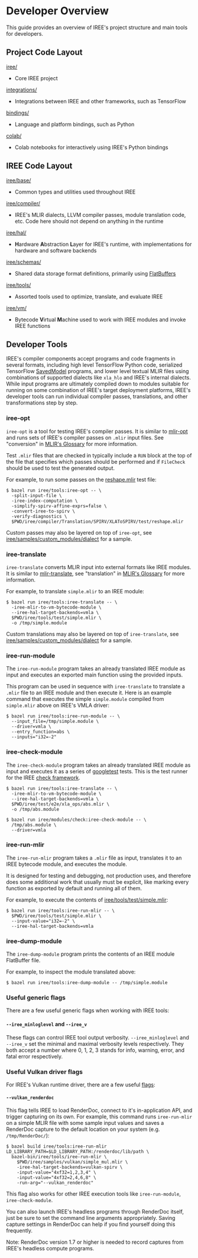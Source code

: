# Developer Overview

This guide provides an overview of IREE's project structure and main tools for
developers.

## Project Code Layout

[iree/](https://github.com/google/iree/blob/master/iree/)

*   Core IREE project

[integrations/](https://github.com/google/iree/blob/master/integrations/)

*   Integrations between IREE and other frameworks, such as TensorFlow

[bindings/](https://github.com/google/iree/blob/master/bindings/)

*   Language and platform bindings, such as Python

[colab/](https://github.com/google/iree/blob/master/colab/)

*   Colab notebooks for interactively using IREE's Python bindings

## IREE Code Layout

[iree/base/](https://github.com/google/iree/blob/master/iree/base/)

*   Common types and utilities used throughout IREE

[iree/compiler/](https://github.com/google/iree/blob/master/iree/compiler/)

*   IREE's MLIR dialects, LLVM compiler passes, module translation code, etc.
    Code here should not depend on anything in the runtime

[iree/hal/](https://github.com/google/iree/blob/master/iree/hal/)

*   **H**ardware **A**bstraction **L**ayer for IREE's runtime, with
    implementations for hardware and software backends

[iree/schemas/](https://github.com/google/iree/blob/master/iree/schemas/)

*   Shared data storage format definitions, primarily using
    [FlatBuffers](https://google.github.io/flatbuffers/)

[iree/tools/](https://github.com/google/iree/blob/master/iree/tools/)

*   Assorted tools used to optimize, translate, and evaluate IREE

[iree/vm/](https://github.com/google/iree/blob/master/iree/vm/)

*   Bytecode **V**irtual **M**achine used to work with IREE modules and invoke
    IREE functions

## Developer Tools

IREE's compiler components accept programs and code fragments in several
formats, including high level TensorFlow Python code, serialized TensorFlow
[SavedModel](https://www.tensorflow.org/guide/saved_model) programs, and lower
level textual MLIR files using combinations of supported dialects like `xla_hlo`
and IREE's internal dialects. While input programs are ultimately compiled down
to modules suitable for running on some combination of IREE's target deployment
platforms, IREE's developer tools can run individual compiler passes,
translations, and other transformations step by step.

### iree-opt

`iree-opt` is a tool for testing IREE's compiler passes. It is similar to
[mlir-opt](https://github.com/llvm/llvm_project/tree/master/mlir/tools/mlir-opt)
and runs sets of IREE's compiler passes on `.mlir` input files. See "conversion"
in [MLIR's Glossary](https://mlir.llvm.org/getting_started/Glossary/#conversion)
for more information.

Test `.mlir` files that are checked in typically include a `RUN` block at the
top of the file that specifies which passes should be performed and if
`FileCheck` should be used to test the generated output.

For example, to run some passes on the
[reshape.mlir](https://github.com/google/iree/blob/master/iree/compiler/Translation/SPIRV/XLAToSPIRV/test/reshape.mlir)
test file:

```shell
$ bazel run iree/tools:iree-opt -- \
  -split-input-file \
  -iree-index-computation \
  -simplify-spirv-affine-exprs=false \
  -convert-iree-to-spirv \
  -verify-diagnostics \
  $PWD/iree/compiler/Translation/SPIRV/XLAToSPIRV/test/reshape.mlir
```

Custom passes may also be layered on top of `iree-opt`, see
[iree/samples/custom_modules/dialect](https://github.com/google/iree/blob/master/iree/samples/custom_modules/dialect)
for a sample.

### iree-translate

`iree-translate` converts MLIR input into external formats like IREE modules. It
is similar to
[mlir-translate](https://github.com/llvm/llvm_project/tree/master/mlir/tools/mlir-translate),
see "translation" in
[MLIR's Glossary](https://mlir.llvm.org/getting_started/Glossary/#translation)
for more information.

For example, to translate `simple.mlir` to an IREE module:

```shell
$ bazel run iree/tools:iree-translate -- \
  -iree-mlir-to-vm-bytecode-module \
  --iree-hal-target-backends=vmla \
  $PWD/iree/tools/test/simple.mlir \
  -o /tmp/simple.module
```

Custom translations may also be layered on top of `iree-translate`, see
[iree/samples/custom_modules/dialect](https://github.com/google/iree/blob/master/iree/samples/custom_modules/dialect)
for a sample.

### iree-run-module

The `iree-run-module` program takes an already translated IREE module as input
and executes an exported main function using the provided inputs.

This program can be used in sequence with `iree-translate` to translate a
`.mlir` file to an IREE module and then execute it. Here is an example command
that executes the simple `simple.module` compiled from `simple.mlir` above on
IREE's VMLA driver:

```shell
$ bazel run iree/tools:iree-run-module -- \
  --input_file=/tmp/simple.module \
  --driver=vmla \
  --entry_function=abs \
  --inputs="i32=-2"
```

### iree-check-module

The `iree-check-module` program takes an already translated IREE module as input
and executes it as a series of
[googletest](https://github.com/google/googletest) tests. This is the test
runner for the IREE
[check framework](https://github.com/google/iree/tree/master/docs/testing_guide.md#end-to-end-tests).

```shell
$ bazel run iree/tools:iree-translate -- \
  -iree-mlir-to-vm-bytecode-module \
  --iree-hal-target-backends=vmla \
  $PWD/iree/test/e2e/xla_ops/abs.mlir \
  -o /tmp/abs.module
```

```shell
$ bazel run iree/modules/check:iree-check-module -- \
  /tmp/abs.module \
  --driver=vmla
```

### iree-run-mlir

The `iree-run-mlir` program takes a `.mlir` file as input, translates it to an
IREE bytecode module, and executes the module.

It is designed for testing and debugging, not production uses, and therefore
does some additional work that usually must be explicit, like marking every
function as exported by default and running all of them.

For example, to execute the contents of
[iree/tools/test/simple.mlir](https://github.com/google/iree/blob/master/iree/tools/test/simple.mlir):

```shell
$ bazel run iree/tools:iree-run-mlir -- \
  $PWD/iree/tools/test/simple.mlir \
  --input-value="i32=-2" \
  --iree-hal-target-backends=vmla
```

### iree-dump-module

The `iree-dump-module` program prints the contents of an IREE module FlatBuffer
file.

For example, to inspect the module translated above:

```shell
$ bazel run iree/tools:iree-dump-module -- /tmp/simple.module
```

### Useful generic flags

There are a few useful generic flags when working with IREE tools:

#### `--iree_minloglevel` and `--iree_v`

These flags can control IREE tool output verbosity. `--iree_minloglevel` and
`--iree_v` set the minimal and maximal verbosity levels respectively. They both
accept a number where 0, 1, 2, 3 stands for info, warning, error, and fatal
error respectively.

### Useful Vulkan driver flags

For IREE's Vulkan runtime driver, there are a few useful
[flags](https://github.com/google/iree/blob/master/iree/hal/vulkan/vulkan_driver.cc):

#### `--vulkan_renderdoc`

This flag tells IREE to load RenderDoc, connect to it's in-application API, and
trigger capturing on its own. For example, this command runs `iree-run-mlir` on
a simple MLIR file with some sample input values and saves a RenderDoc capture
to the default location on your system (e.g. `/tmp/RenderDoc/`):

```shell
$ bazel build iree/tools:iree-run-mlir
LD_LIBRARY_PATH=$LD_LIBRARY_PATH:/renderdoc/lib/path \
  bazel-bin/iree/tools/iree-run-mlir \
    $PWD/iree/samples/vulkan/simple_mul.mlir \
    -iree-hal-target-backends=vulkan-spirv \
    -input-value="4xf32=1,2,3,4" \
    -input-value="4xf32=2,4,6,8" \
    -run-arg="--vulkan_renderdoc"
```

This flag also works for other IREE execution tools like `iree-run-module`,
`iree-check-module`.

You can also launch IREE's headless programs through RenderDoc itself, just be
sure to set the command line arguments appropriately. Saving capture settings in
RenderDoc can help if you find yourself doing this frequently.

Note: RenderDoc version 1.7 or higher is needed to record captures from IREE's
headless compute programs.
